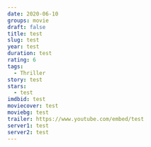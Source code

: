 ```yaml
---
date: 2020-06-10
groups: movie
draft: false
title: test
slug: test
year: test
duration: test
rating: 6
tags:
  - Thriller
story: test
stars:
  - test
imdbid: test
moviecover: test
moviebg: test
trailer: https://www.youtube.com/embed/test
server1: test
server2: test
---
```

